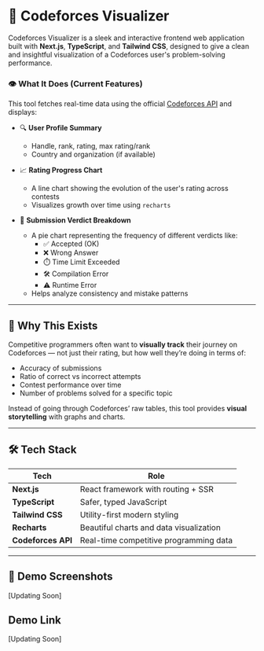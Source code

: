 # 🚀 Codeforces Visualizer

Codeforces Visualizer is a sleek and interactive frontend web application built with **Next.js**, **TypeScript**, and **Tailwind CSS**, designed to give a clean and insightful visualization of a Codeforces user's problem-solving performance.

### 👁️ What It Does (Current Features)

This tool fetches real-time data using the official [Codeforces API](https://codeforces.com/api) and displays:

- 🔍 **User Profile Summary**
  - Handle, rank, rating, max rating/rank
  - Country and organization (if available)

- 📈 **Rating Progress Chart**
  - A line chart showing the evolution of the user's rating across contests
  - Visualizes growth over time using `recharts`

- 🥧 **Submission Verdict Breakdown**
  - A pie chart representing the frequency of different verdicts like:
    - ✅ Accepted (OK)
    - ❌ Wrong Answer
    - ⏱️ Time Limit Exceeded
    - 🛠️ Compilation Error
    - ⚠️ Runtime Error
  - Helps analyze consistency and mistake patterns

---

## 🎯 Why This Exists

Competitive programmers often want to **visually track** their journey on Codeforces — not just their rating, but how well they’re doing in terms of:

- Accuracy of submissions
- Ratio of correct vs incorrect attempts
- Contest performance over time
- Number of problems solved for a specific topic

Instead of going through Codeforces’ raw tables, this tool provides **visual storytelling** with graphs and charts.

---

## 🛠️ Tech Stack

| Tech               |              Role                          |
|--------------------|--------------------------------------------|
| **Next.js**        | React framework with routing + SSR         |
| **TypeScript**     | Safer, typed JavaScript                    |
| **Tailwind CSS**   | Utility-first modern styling               |
| **Recharts**       | Beautiful charts and data visualization    |
| **Codeforces API** | Real-time competitive programming data     |


---
## 📸 Demo Screenshots

[Updating Soon]

## Demo Link 
[Updating Soon]
